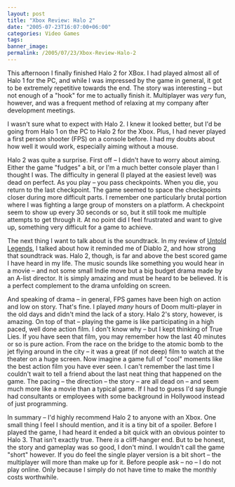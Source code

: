 ```yaml
---
layout: post
title: "Xbox Review: Halo 2"
date: "2005-07-23T16:07:00+06:00"
categories: Video Games 
tags: 
banner_image: 
permalink: /2005/07/23/Xbox-Review-Halo-2
---
```


This afternoon I finally finished Halo 2 for XBox. I had played almost all of Halo 1 for the PC, and while I was impressed by the game in general, it got to be extremely repetitive towards the end. The story was interesting – but not enough of a "hook" for me to actually finish it. Multiplayer was <i>very</i> fun, however, and was a frequent method of relaxing at my company after development meetings.
<!--more-->
I wasn't sure what to expect with Halo 2. I knew it looked better, but I'd be going from Halo 1 on the PC to Halo 2 for the Xbox. Plus, I had never played a first person shooter (FPS) on a console before. I had my doubts about how well it would work, especially aiming without a mouse.

Halo 2 was quite a surprise. First off – I didn't have to worry about aiming. Either the game "fudges" a bit, or I'm a much better console player than I thought I was. The difficulty in general (I played at the easiest level) was dead on perfect. As you play – you pass checkpoints. When you die, you return to the last checkpoint. The game seemed to space the checkpoints closer during more difficult parts. I remember one particularly brutal portion where I was fighting a large group of monsters on a platform. A checkpoint seem to show up every 30 seconds or so, but it still took me multiple attempts to get through it. At no point did I feel frustrated and want to give up, something very difficult for a game to achieve. 

The next thing I want to talk about is the soundtrack. In my review of <a href="http://ray.camdenfamily.com/index.cfm/2005/7/21/PSP-Review-Untold-Legends">Untold Legends</a>, I talked about how it reminded me of Diablo 2, and how strong that soundtrack was. Halo 2, though, is far and above the best scored game I have heard in my life. The music sounds like something you would hear in a movie – and not some small Indie move but a big budget drama made by an A-list director. It is simply amazing and must be heard to be believed. It is a perfect complement to the drama unfolding on screen.

And speaking of drama – in general, FPS games have been high on action and low on story. That's fine. I played <i>many</i> hours of Doom multi-player in the old days and didn't mind the lack of a story. Halo 2's story, however, is amazing. On top of that – playing the game is like participating in a high paced, well done action film. I don't know why – but I kept thinking of True Lies. If you have seen that film, you may remember how the last 40 minutes or so is pure action. From the race on the bridge to the atomic bomb to the jet flying around in the city – it was a great (if not deep) film to watch at the theater on a huge screen. Now imagine a game full of "cool" moments like the best action film you have ever seen. I can't remember the last time I couldn't wait to tell a friend about the last neat thing that happened on the game. The pacing – the direction – the story – are all dead on – and seem much more like a movie than a typical game. If I had to guess I'd say Bungie had consultants or employees with some background in Hollywood instead of just programming. 

In summary – I'd highly recommend Halo 2 to anyone with an Xbox. One small thing I feel I should mention, and it is a tiny bit of a spoiler. Before I played the game, I had heard it ended a bit quick with an obvious pointer to Halo 3. That isn't exactly true. There <i>is</i> a cliff-hanger end. But to be honest, the story and gameplay was so good, I don't mind. I wouldn't call the game "short" however. If you do feel the single player version is a bit short – the multiplayer will more than make up for it. Before people ask – no – I do not play online. Only because I simply do not have time to make the monthly costs worthwhile.